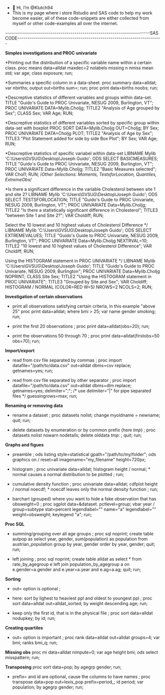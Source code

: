 - 👋 Hi, I’m @Klutch94
- This is my page where i store Rstudio and SAS code to help my work become easier, all of these code-snippets are either collected from myself or other code-examples all over the internet.

-------------------------------------------------------------------------SAS CODE-------------------------------------------------------------------------

**************************************Simples investigations and PROC univariate**************************************

*Printing out the distribution of a specific variable name within a certain class.
proc means data=alldat maxdec=2 nolabels missing n nmiss mean std;
    var age;
    class exposure;
run;

*Summaries a specific column in a data-sheet.
proc summary data=alldat;
    var nbirths;
    output out=births sum=;
run;
proc print data=births noobs; run; 

*Descreptive statistics of different variables and groups within data-set.
TITLE "Guido's Guide to PROC Univariate, NESUG 2009, Burlington, VT";
PROC UNIVARIATE DATA=Mylib.Choljg;
TITLE2 "Analysis of Age grouped by Sex";
 CLASS Sex;
 VAR Age;
RUN; 

*Descreptive statistics of different variables sorted by specific group within data-set with boxplot
PROC SORT DATA=Mylib.Choljg OUT=Choljg;
 BY Sex;
PROC UNIVARIATE DATA=Choljg PLOT;
TITLE2 "Analysis of Age by Sex";
TITLE3 "Plot Statement added for side by side Box Plot";
 BY Sex;
 VAR Age;
 RUN;
 
 *Descreptive statistics of specific variabel within data-set
LIBNAME Mylib 'C:\Users\GVSUG\Desktop\Joseph Guido';
ODS SELECT BASICMEASURES;
TITLE "Guido's Guide to PROC Univariate, NESUG 2009, Burlington, VT";
PROC UNIVARIATE Data=Mylib.Choljg;
TITLE2 "Basic Measures selected";
 VAR Chol1;
RUN;
/*Other Selections: Moments, TestsforLocation, Quantiles, ExtremeObs*/ 

*Is there a significant difference in the variable Cholesterol between site 1 and site 2?
LIBNAME Mylib 'C:\Users\GVSUG\Desktop\Joseph Guido';
ODS SELECT TESTSFORLOCATION;
TITLE "Guido's Guide to PROC Univariate, NESUG 2009, Burlington, VT";
PROC UNIVARIATE Data=Mylib.Choljg;
TITLE2 "Is there a statistically significant difference in Cholesterol";
TITLE3 "between Site 1 and Site 2?";
VAR Choldiff;
RUN; 

Select the 10 lowest and 10 highest values
 of Cholesterol Difference */
LIBNAME Mylib 'C:\Users\GVSUG\Desktop\Joseph Guido';
ODS SELECT EXTREMEVALUES;
TITLE "Guido's Guide to PROC Univariate, NESUG 2009, Burlington, VT";
PROC UNIVARIATE Data=Mylib.Choljg NEXTRVAL=10;
TITLE2 "10 lowest and 10 highest values of Cholesterol Difference";
VAR Choldiff;
RUN; 

Using the HISTOGRAM statement in PROC UNIVARIATE */
LIBNAME Mylib 'C:\Users\GVSUG\Desktop\Joseph Guido';
TITLE "Guido's Guide to PROC Univariate, NESUG 2009, Burlington";
PROC UNIVARIATE Data=Mylib.Choljg NOPRINT;
CLASS Site Sex;
TITLE2 "Using the HISTOGRAM statement in PROC UNIVARIATE";
TITLE3 "Grouped by Site and Sex";
VAR Choldiff;
HISTOGRAM / NORMAL (COLOR=RED W=5) NROWS=2 NCOLS=2;
RUN; 

**************************************Investigation of certain observations**************************************
* print all observations satisfying certain criteria, in this example "above 25" 
proc print data=alldat;
    where bmi > 25;
    var name gender smoking;
run;

* print the first 20 observations ;
proc print data=alldat(obs=20);
run;

* print the observations 50 through 70 ;
proc print data=alldat(firstobs=50 obs=70);
run;

**************************************Import/export**************************************
* read from csv file separated by commas ;
proc import datafile="/path/to/data.csv" out=alldat dbms=csv replace;
    getnames=yes;
run;

* read from csv file separated by other separator ;
proc import datafile="/path/to/data.csv" out=alldat dbms=dlm replace;
    getnames=yes;
    delimiter=";"; /* use delimiter="|" for pipe separated files */
    guessingrows=max;
run;


**************************************Renaming or removing data**************************************
* rename a dataset ;
proc datasets nolist;
    change myoldname = newname;
quit; run;

* delete datasets by enumeration or by common prefix (here _tmp_) ;
proc datasets nolist nowarn nodetails;
    delete olddata _tmp_: ;
quit; run;

**************************************Graphs and figues**************************************
* preamble ;
ods listing style=statistical gpath="/path/to/my/folder"; 
ods graphics on / reset=all imagename="my_filename" height=720px;


* histogram ;
proc univariate data=alldat;
    histogram height / normal; * normal causes a normal distribution to be plotted ;
run;

* cumulative density function ;
proc univariate data=alldat;
    cdfplot height / normal noecdf; * noecdf leaves only the normal density function ;
run;

* barchart (grouped) where you want to hide a fake observation that has obsweight=0 ;
proc sgplot data=&dataset. pctlevel=group;
    vbar year / group=subtype stat=percent legendlabel="" name="a" legendlabel="" weight=obsweight;
    keylegend "a";
run;

**************************************Proc SQL**************************************
* summing/grouping over all age groups ;
proc sql noprint;
	create table autpop as 
		select year, gender, sum(population) as population
		from austrian_population 
		group by year, gender
		order by year, gender;
quit; 
run;

* left joining ;
proc sql noprint;
    create table alldat as
        select * 
        from rate_by_agegroup e left join population_by_agegroup a 
            on e.gender=a.gender and e.year=a.year and e.ag=a.ag;
quit;
run;

**************************************Sorting**************************************
* out= option is optional ;
* here: sort by lighest to heaviest ppl and oldest to youngest ppl ;
proc sort data=alldat out=alldat_sorted;
    by weight descending age;
run;

* keep only the first id, that is in the physical file ;
proc sort data=alldat nodupkey;
    by id;
run;

**************************************Creating quartiles**************************************
* out= option is important ;
proc rank data=alldat out=alldat groups=4;
    var bmi;
    ranks bmi_q;
run;

**************************************Missing obs**************************************
proc mi data=alldat nimpute=0;
    var age height bmi;
    ods select misspattern;
run;

**************************************Transposing**************************************
proc sort data=pop; by agegrp gender; run;

* prefix= and id are optional, cause the columns to have names ;
proc transpose data=pop out=lexis_pop prefix=period_;
    id period;
    var population;
    by agegrp gender;
run;






<!---
Klutch94/Klutch94 is a ✨ special ✨ repository because its `README.md` (this file) appears on your GitHub profile.
You can click the Preview link to take a look at your changes.
--->
